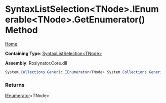 # SyntaxListSelection\<TNode\>\.IEnumerable\<TNode\>\.GetEnumerator\(\) Method

[Home](../../../README.md)

**Containing Type**: [SyntaxListSelection\<TNode\>](../README.md)

**Assembly**: Roslynator\.Core\.dll

```csharp
System.Collections.Generic.IEnumerator<TNode> System.Collections.Generic.IEnumerable<TNode>.GetEnumerator()
```

### Returns

[IEnumerator](https://docs.microsoft.com/en-us/dotnet/api/system.collections.generic.ienumerator-1)\<TNode\>


